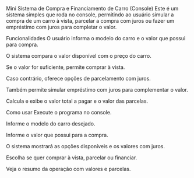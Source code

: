 Mini Sistema de Compra e Financiamento de Carro (Console)
Este é um sistema simples que roda no console, permitindo ao usuário simular a compra de um carro à vista, parcelar a compra com juros ou fazer um empréstimo com juros para completar o valor.

Funcionalidades
O usuário informa o modelo do carro e o valor que possui para compra.

O sistema compara o valor disponível com o preço do carro.

Se o valor for suficiente, permite comprar à vista.

Caso contrário, oferece opções de parcelamento com juros.

Também permite simular empréstimo com juros para complementar o valor.

Calcula e exibe o valor total a pagar e o valor das parcelas.

Como usar
Execute o programa no console.

Informe o modelo do carro desejado.

Informe o valor que possui para a compra.

O sistema mostrará as opções disponíveis e os valores com juros.

Escolha se quer comprar à vista, parcelar ou financiar.

Veja o resumo da operação com valores e parcelas.
